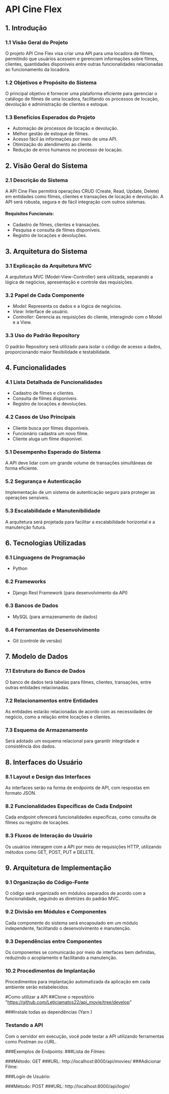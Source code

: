 # API Cine Flex

## 1. Introdução

### 1.1 Visão Geral do Projeto
O projeto API Cine Flex visa criar uma API para uma locadora de filmes, permitindo que usuários acessem e gerenciem informações sobre filmes, clientes, quantidades disponiveis entre outras funcionalidades relacionadas ao funcionamento da locadora.

### 1.2 Objetivos e Propósito do Sistema
O principal objetivo é fornecer uma plataforma eficiente para gerenciar o catálogo de filmes de uma locadora, facilitando os processos de locação, devolução e administração de clientes e estoque.

### 1.3 Benefícios Esperados do Projeto
- Automação de processos de locação e devolução.
- Melhor gestão de estoque de filmes.
- Acesso fácil às informações por meio de uma API.
- Otimização do atendimento ao cliente.
- Redução de erros humanos no processo de locação.

## 2. Visão Geral do Sistema

### 2.1 Descrição do Sistema
A API Cine Flex permitirá operações CRUD (Create, Read, Update, Delete) em entidades como filmes, clientes e transações de locação e devolução. A API será robusta, segura e de fácil integração com outros sistemas.

#### Requisitos Funcionais:
- Cadastro de filmes, clientes e transações.
- Pesquisa e consulta de filmes disponíveis.
- Registro de locações e devoluções.



## 3. Arquitetura do Sistema

### 3.1 Explicação da Arquitetura MVC
A arquitetura MVC (Model-View-Controller) será utilizada, separando a lógica de negócios, apresentação e controle das requisições.

### 3.2 Papel de Cada Componente
- *Model:* Representa os dados e a lógica de negócios.
- *View:* Interface de usuário.
- *Controller:* Gerencia as requisições do cliente, interagindo com o Model e a View.

### 3.3 Uso do Padrão Repository
O padrão Repository será utilizado para isolar o código de acesso a dados, proporcionando maior flexibilidade e testabilidade.

## 4. Funcionalidades

### 4.1 Lista Detalhada de Funcionalidades
- Cadastro de filmes e clientes.
- Consulta de filmes disponíveis.
- Registro de locações e devoluções.

### 4.2 Casos de Uso Principais
- Cliente busca por filmes disponíveis.
- Funcionário cadastra um novo filme.
- Cliente aluga um filme disponível.


### 5.1 Desempenho Esperado do Sistema
A API deve lidar com um grande volume de transações simultâneas de forma eficiente.

### 5.2 Segurança e Autenticação
Implementação de um sistema de autenticação seguro para proteger as operações sensíveis.

### 5.3 Escalabilidade e Manutenibilidade
A arquitetura será projetada para facilitar a escalabilidade horizontal e a manutenção futura.

## 6. Tecnologias Utilizadas

### 6.1 Linguagens de Programação
- Python

### 6.2 Frameworks
- Django Rest Framework (para desenvolvimento da API)

### 6.3 Bancos de Dados
- MySQL (para armazenamento de dados)

### 6.4 Ferramentas de Desenvolvimento
- Git (controle de versão)

## 7. Modelo de Dados

### 7.1 Estrutura do Banco de Dados
O banco de dados terá tabelas para filmes, clientes, transações, entre outras entidades relacionadas.

### 7.2 Relacionamentos entre Entidades
As entidades estarão relacionadas de acordo com as necessidades de negócio, como a relação entre locações e clientes.

### 7.3 Esquema de Armazenamento
Será adotado um esquema relacional para garantir integridade e consistência dos dados.

## 8. Interfaces do Usuário

### 8.1 Layout e Design das Interfaces
As interfaces serão na forma de endpoints de API, com respostas em formato JSON.

### 8.2 Funcionalidades Específicas de Cada Endpoint
Cada endpoint oferecerá funcionalidades específicas, como consulta de filmes ou registro de locações.

### 8.3 Fluxos de Interação do Usuário
Os usuários interagem com a API por meio de requisições HTTP, utilizando métodos como GET, POST, PUT e DELETE.

## 9. Arquitetura de Implementação

### 9.1 Organização do Código-Fonte
O código será organizado em módulos separados de acordo com a funcionalidade, seguindo as diretrizes do padrão MVC.

### 9.2 Divisão em Módulos e Componentes
Cada componente do sistema será encapsulado em um módulo independente, facilitando o desenvolvimento e manutenção.

### 9.3 Dependências entre Componentes
Os componentes se comunicarão por meio de interfaces bem definidas, reduzindo o acoplamento e facilitando a manutenção.

### 10.2 Procedimentos de Implantação
Procedimentos para implantação automatizada da aplicação em cada ambiente serão estabelecidos.

#Como utilizar a API
##Clone o repositório "https://github.com/Leticiamatos22/api_movie/tree/develop"

###Instale todas as dependências (Yarn )

### Testando a API
Com o servidor em execução, você pode testar a API utilizando ferramentas como Postman ou cURL.

###Exemplos de Endpoints:
###Lista de Filmes:

###Método: GET
###URL: http://localhost:8000/api/movies/
###Adicionar Filme:

###Login de Usuário:

###Método: POST
###URL: http://localhost:8000/api/login/

